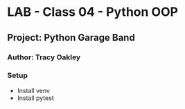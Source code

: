 # LAB - Class 04 - Python OOP

## Project: Python Garage Band

### Author: Tracy Oakley

### Setup 
+ Install venv
+ Install pytest